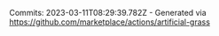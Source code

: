 Commits: 2023-03-11T08:29:39.782Z - Generated via https://github.com/marketplace/actions/artificial-grass
<br>
